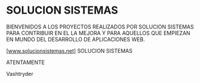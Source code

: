 # SOLUCION SISTEMAS

BIENVENIDOS A LOS PROYECTOS REALIZADOS POR SOLUCION SISTEMAS PARA CONTRIBUIR EN EL LA MEJORA Y PARA AQUELLOS QUE EMPIEZAN EN MUNDO DEL DESARROLLO DE APLICACIONES WEB.

[www.solucionsistemas.net] SOLUCION SISTEMAS

ATENTAMENTE

Vashtryder
